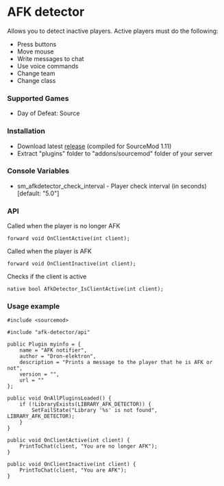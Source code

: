 # AFK detector

Allows you to detect inactive players. Active players must do the following:

* Press buttons
* Move mouse
* Write messages to chat
* Use voice commands
* Change team
* Change class

### Supported Games

* Day of Defeat: Source

### Installation

* Download latest [release](https://github.com/dronelektron/afk-detector/releases) (compiled for SourceMod 1.11)
* Extract "plugins" folder to "addons/sourcemod" folder of your server

### Console Variables

* sm_afkdetector_check_interval - Player check interval (in seconds) [default: "5.0"]

### API

Called when the player is no longer AFK

```
forward void OnClientActive(int client);
```

Called when the player is AFK

```
forward void OnClientInactive(int client);
```

Checks if the client is active

```
native bool AfkDetector_IsClientActive(int client);
```

### Usage example

```
#include <sourcemod>

#include "afk-detector/api"

public Plugin myinfo = {
    name = "AFK notifier",
    author = "Dron-elektron",
    description = "Prints a message to the player that he is AFK or not",
    version = "",
    url = ""
};

public void OnAllPluginsLoaded() {
    if (!LibraryExists(LIBRARY_AFK_DETECTOR)) {
        SetFailState("Library '%s' is not found", LIBRARY_AFK_DETECTOR);
    }
}

public void OnClientActive(int client) {
    PrintToChat(client, "You are no longer AFK");
}

public void OnClientInactive(int client) {
    PrintToChat(client, "You are AFK");
}
```
